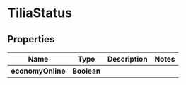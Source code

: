 

# TiliaStatus



## Properties

| Name | Type | Description | Notes |
|------------ | ------------- | ------------- | -------------|
|**economyOnline** | **Boolean** |  |  |



